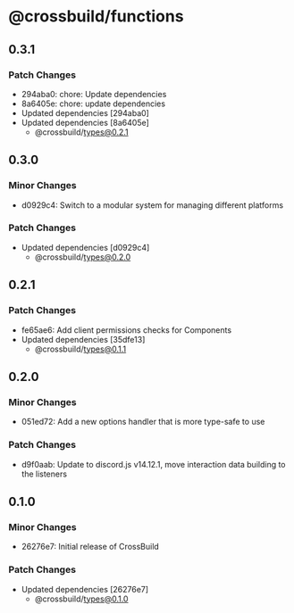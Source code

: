 # @crossbuild/functions

## 0.3.1

### Patch Changes

-   294aba0: chore: Update dependencies
-   8a6405e: chore: update dependencies
-   Updated dependencies [294aba0]
-   Updated dependencies [8a6405e]
    -   @crossbuild/types@0.2.1

## 0.3.0

### Minor Changes

-   d0929c4: Switch to a modular system for managing different platforms

### Patch Changes

-   Updated dependencies [d0929c4]
    -   @crossbuild/types@0.2.0

## 0.2.1

### Patch Changes

-   fe65ae6: Add client permissions checks for Components
-   Updated dependencies [35dfe13]
    -   @crossbuild/types@0.1.1

## 0.2.0

### Minor Changes

-   051ed72: Add a new options handler that is more type-safe to use

### Patch Changes

-   d9f0aab: Update to discord.js v14.12.1, move interaction data building to the listeners

## 0.1.0

### Minor Changes

-   26276e7: Initial release of CrossBuild

### Patch Changes

-   Updated dependencies [26276e7]
    -   @crossbuild/types@0.1.0
